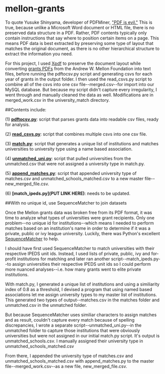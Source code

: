 mellon-grants
=============
To quote Yusuke Shinyama, developer of PDFMiner, ["PDF is evil."](http://www.unixuser.org/~euske/python/pdfminer/programming) This is true, because unlike a Microsoft Word document or HTML file, there is no preserved data structure in a PDF. Rather, PDF contents typically only contain instructions that say where to position certain items on a page. This means PDF data is best extracted by preserving some type of layout that matches the original document, as there is no other hierarchical structure to extract the information you need. 

For this project, I used [Xpdf](http://www.foolabs.com/xpdf/) to preserve the document layout while converting [grants PDFs](http://www.mellon.org/news_publications/annual-reports-essays/grants/) from the Andrew W. Mellon Foundation into text files, before running the pdftocsv.py script and generating csvs for each year of grants in the output folder. I then used the read_csvs.py script to combine all of the csvs into one csv file--merged.csv--for import into our MySQL database. But because my script didn't capture every irregularity, I went through and manually cleaned the data as well. Modifications are in merged_work.csv in the university_match directory.

##Contents include:

(1) **[pdftocsv.py](https://github.com/sfrostenson/mellon-grants/blob/master/txt_files/pdftocsv.py)**: script that parses grants data into readable csv files, ready for analysis.

(2) **[read_csvs.py](https://github.com/sfrostenson/mellon-grants/blob/master/output/read_csvs.py)**: script that combines multiple csvs into one csv file.

(3) **[match.py](https://github.com/sfrostenson/mellon-grants/blob/master/university_match/match.py)**: script that generates a unique list of institutions and matches universities to university type using a name based association.

(4) **[unmatched_uni.py](https://github.com/sfrostenson/mellon-grants/blob/master/university_match/unmatched/unmatched_uni.py)**: script that pulled universities from the unmatched.csv that were not assigned a university type in match.py.

(5) **[append_matches.py](https://github.com/sfrostenson/mellon-grants/blob/master/university_match/matches/append_matches.py)**: script that appended university type of matches.csv and unmatched_schools_matched.csv to a new master file-- new_merged_file.csv.

(6) **[match_ipeds.py](PUT LINK HERE)**: needs to be updated.

##With no unique id, use SequenceMatcher to join datasets

Once the Mellon grants data was broken free from its PDF format, it was time to analyze what types of universities were grant recipients. Only one problem--no unique id for institutions--which means I needed to perform matches based on an institution's name in order to determine if it was a private, public or ivy league university. Luckily, there was Python's excellent [SequenceMatcher](https://docs.python.org/2/library/difflib.html) to help.

I should have first used SequenceMatcher to match universities with their respective IPEDS unit ids. Instead, I used lists of private, public, ivy and for-profit institutions for matching and later ran another script--match_ipeds.py--to assign universities their respective IPEDS unit ids so I could perform more nuanced analyses--i.e. how many grants went to elite private institutions.

With match.py, I generated a unique list of institutions and using a similiarity index of 0.8 as a threshold, I devised a program that using named based associations let me assign university types to my master list of institutions. This generated two types of output--matches.csv in the matches folder and unmatched.csv in the unmatched folder. 

But because SequenceMatcher uses similiar characters to assign matches and as result, couldn't capture every match because of spelling discrepancies, I wrote a separate script--unmatched_uni.py--in the unmatched folder to capture those institutions that were obviously universities but were not assigned in our initial match.py script. It's output is unmatched_schools.csv. I manually assigned their university type in unmatched_schools_matched.csv

From there, I appended the university type of matches.csv and unmatched_schools_matched.csv with append_matches.py to the master file--merged_work.csv--as a new file, new_merged_file.csv. 